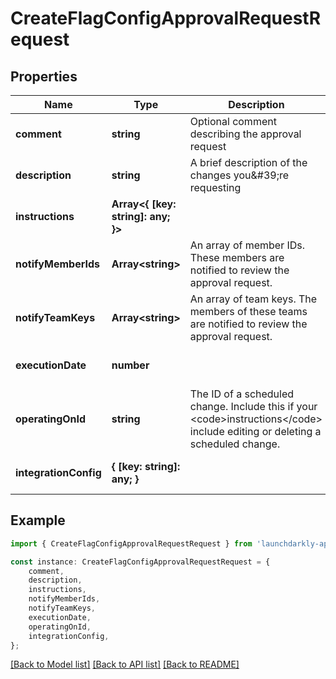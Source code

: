 # CreateFlagConfigApprovalRequestRequest


## Properties

Name | Type | Description | Notes
------------ | ------------- | ------------- | -------------
**comment** | **string** | Optional comment describing the approval request | [optional] [default to undefined]
**description** | **string** | A brief description of the changes you\&#39;re requesting | [default to undefined]
**instructions** | **Array&lt;{ [key: string]: any; }&gt;** |  | [default to undefined]
**notifyMemberIds** | **Array&lt;string&gt;** | An array of member IDs. These members are notified to review the approval request. | [optional] [default to undefined]
**notifyTeamKeys** | **Array&lt;string&gt;** | An array of team keys. The members of these teams are notified to review the approval request. | [optional] [default to undefined]
**executionDate** | **number** |  | [optional] [default to undefined]
**operatingOnId** | **string** | The ID of a scheduled change. Include this if your &lt;code&gt;instructions&lt;/code&gt; include editing or deleting a scheduled change. | [optional] [default to undefined]
**integrationConfig** | **{ [key: string]: any; }** |  | [optional] [default to undefined]

## Example

```typescript
import { CreateFlagConfigApprovalRequestRequest } from 'launchdarkly-api-typescript';

const instance: CreateFlagConfigApprovalRequestRequest = {
    comment,
    description,
    instructions,
    notifyMemberIds,
    notifyTeamKeys,
    executionDate,
    operatingOnId,
    integrationConfig,
};
```

[[Back to Model list]](../README.md#documentation-for-models) [[Back to API list]](../README.md#documentation-for-api-endpoints) [[Back to README]](../README.md)
